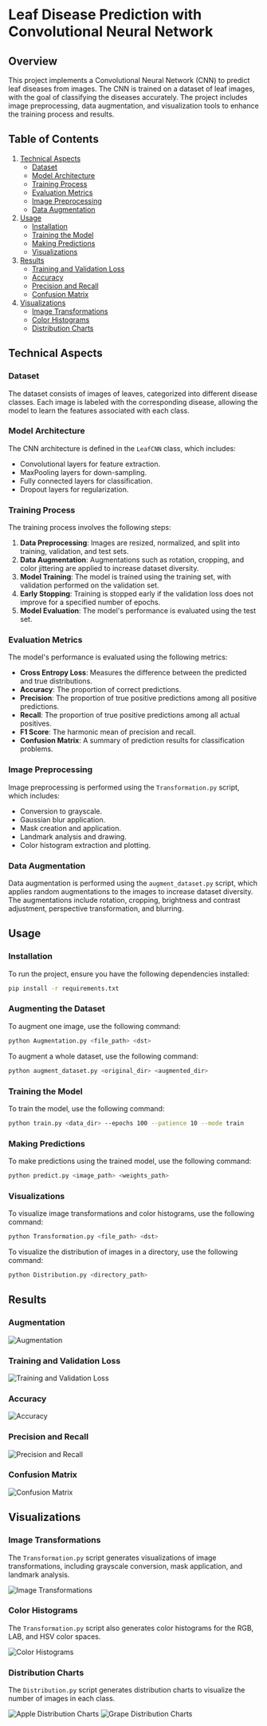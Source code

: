 # Leaf Disease Prediction with Convolutional Neural Network

## Overview

This project implements a Convolutional Neural Network (CNN) to predict leaf diseases from images. The CNN is trained on a dataset of leaf images, with the goal of classifying the diseases accurately. The project includes image preprocessing, data augmentation, and visualization tools to enhance the training process and results.

## Table of Contents

1. [Technical Aspects](#technical-aspects)
   - [Dataset](#dataset)
   - [Model Architecture](#model-architecture)
   - [Training Process](#training-process)
   - [Evaluation Metrics](#evaluation-metrics)
   - [Image Preprocessing](#image-preprocessing)
   - [Data Augmentation](#data-augmentation)
2. [Usage](#usage)
   - [Installation](#installation)
   - [Training the Model](#training-the-model)
   - [Making Predictions](#making-predictions)
   - [Visualizations](#visualizations)
3. [Results](#results)
   - [Training and Validation Loss](#training-and-validation-loss)
   - [Accuracy](#accuracy)
   - [Precision and Recall](#precision-and-recall)
   - [Confusion Matrix](#confusion-matrix)
4. [Visualizations](#visualizations)
   - [Image Transformations](#image-transformations)
   - [Color Histograms](#color-histograms)
   - [Distribution Charts](#distribution-charts)

## Technical Aspects

### Dataset

The dataset consists of images of leaves, categorized into different disease classes. Each image is labeled with the corresponding disease, allowing the model to learn the features associated with each class.

### Model Architecture

The CNN architecture is defined in the `LeafCNN` class, which includes:

- Convolutional layers for feature extraction.
- MaxPooling layers for down-sampling.
- Fully connected layers for classification.
- Dropout layers for regularization.

### Training Process

The training process involves the following steps:

1. **Data Preprocessing**: Images are resized, normalized, and split into training, validation, and test sets.
2. **Data Augmentation**: Augmentations such as rotation, cropping, and color jittering are applied to increase dataset diversity.
3. **Model Training**: The model is trained using the training set, with validation performed on the validation set.
4. **Early Stopping**: Training is stopped early if the validation loss does not improve for a specified number of epochs.
5. **Model Evaluation**: The model's performance is evaluated using the test set.

### Evaluation Metrics

The model's performance is evaluated using the following metrics:

- **Cross Entropy Loss**: Measures the difference between the predicted and true distributions.
- **Accuracy**: The proportion of correct predictions.
- **Precision**: The proportion of true positive predictions among all positive predictions.
- **Recall**: The proportion of true positive predictions among all actual positives.
- **F1 Score**: The harmonic mean of precision and recall.
- **Confusion Matrix**: A summary of prediction results for classification problems.

### Image Preprocessing

Image preprocessing is performed using the `Transformation.py` script, which includes:

- Conversion to grayscale.
- Gaussian blur application.
- Mask creation and application.
- Landmark analysis and drawing.
- Color histogram extraction and plotting.

### Data Augmentation

Data augmentation is performed using the `augment_dataset.py` script, which applies random augmentations to the images to increase dataset diversity. The augmentations include rotation, cropping, brightness and contrast adjustment, perspective transformation, and blurring.

## Usage

### Installation

To run the project, ensure you have the following dependencies installed:

```bash
pip install -r requirements.txt
```

### Augmenting the Dataset

To augment one image, use the following command:

```bash
python Augmentation.py <file_path> <dst>
```

To augment a whole dataset, use the following command:

```bash
python augment_dataset.py <original_dir> <augmented_dir>
```

### Training the Model

To train the model, use the following command:

```bash
python train.py <data_dir> --epochs 100 --patience 10 --mode train
```

### Making Predictions

To make predictions using the trained model, use the following command:

```bash
python predict.py <image_path> <weights_path>
```

### Visualizations

To visualize image transformations and color histograms, use the following command:

```bash
python Transformation.py <file_path> <dst>
```

To visualize the distribution of images in a directory, use the following command:

```bash
python Distribution.py <directory_path>
```

## Results

### Augmentation

![Augmentation](screenshots/LEAFFLICTION-augmentation.png)

### Training and Validation Loss

![Training and Validation Loss](path_to_loss_plot.png)

### Accuracy

![Accuracy](path_to_accuracy_plot.png)

### Precision and Recall

![Precision and Recall](path_to_precision_recall_plot.png)

### Confusion Matrix

![Confusion Matrix](path_to_confusion_matrix.png)

## Visualizations

### Image Transformations

The `Transformation.py` script generates visualizations of image transformations, including grayscale conversion, mask application, and landmark analysis.

![Image Transformations](screenshots/LEAFFLICTION-transformation.png)

### Color Histograms

The `Transformation.py` script also generates color histograms for the RGB, LAB, and HSV color spaces.

![Color Histograms](screenshots/LEAFFLICTION-color-distribution.png)

### Distribution Charts

The `Distribution.py` script generates distribution charts to visualize the number of images in each class.

![Apple Distribution Charts](screenshots/LEAFFLICTION-apple-distribution.png)
![Grape Distribution Charts](screenshots/LEAFFLICTION-grape-distribution.png)

